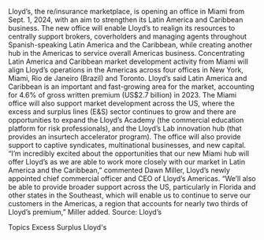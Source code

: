 Lloyd’s, the re/insurance marketplace, is opening an office in Miami from Sept. 1, 2024, with an aim to strengthen its Latin America and Caribbean business.
The new office will enable Lloyd’s to realign its resources to centrally support brokers, coverholders and managing agents throughout Spanish-speaking Latin America and the Caribbean, while creating another hub in the Americas to service overall Americas business.
Concentrating Latin America and Caribbean market development activity from Miami will align Lloyd’s operations in the Americas across four offices in New York, Miami, Rio de Janeiro (Brazil) and Toronto.
Lloyd’s said Latin America and Caribbean is an important and fast-growing area for the market, accounting for 4.6% of gross written premium (US$2.7 billion) in 2023.
The Miami office will also support market development across the US, where the excess and surplus lines (E&S) sector continues to grow and there are opportunities to expand the Lloyd’s Academy (the commercial education platform for risk professionals), and the Lloyd’s Lab innovation hub (that provides an insurtech accelerator program). The office will also provide support to captive syndicates, multinational businesses, and new capital.
“I’m incredibly excited about the opportunities that our new Miami hub will offer Lloyd’s as we are able to work more closely with our market in Latin America and the Caribbean,” commented Dawn Miller, Lloyd’s newly appointed chief commercial officer and CEO of Lloyd’s Americas.
“We’ll also be able to provide broader support across the US, particularly in Florida and other states in the Southeast, which will enable us to continue to serve our customers in the Americas, a region that accounts for nearly two thirds of Lloyd’s premium,” Miller added.
Source: Lloyd’s

Topics
Excess Surplus
Lloyd's
